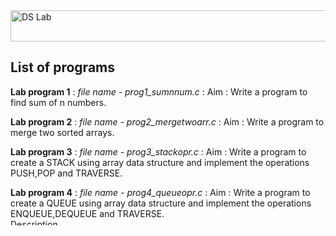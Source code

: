 <img src="https://img.shields.io/badge/MCA_1st_Semester_DS_in_C_Lab_Programs-darkblue?style=for-the-badge" alt="DS Lab" width="600" height="50">

##  List of programs


**Lab program 1** : _file name - prog1_sumnnum.c_ :
                    Aim : Write a program to find sum of n numbers.

**Lab program 2** : _file name - prog2_mergetwoarr.c_ :
                    Aim : Write a program to merge two sorted arrays.

**Lab program 3** : _file name - prog3_stackopr.c_ :
                    Aim : Write a program to create a STACK using array data structure and implement the operations PUSH,POP and TRAVERSE.

**Lab program 4** : _file name - prog4_queueopr.c_ :
                    Aim : Write a program to create a QUEUE using array data structure and implement the operations ENQUEUE,DEQUEUE and TRAVERSE.
<img src="https://i.giphy.com/media/v1.Y2lkPTc5MGI3NjExdmpsc3dpOXFyMzh4Z2w3dGgyeDV5cGo1czdxMHlxNXFsNDc0NHRvbSZlcD12MV9pbnRlcm5hbF9naWZfYnlfaWQmY3Q9Zw/PR957OU7L95HdIpfQM/giphy.gif" alt="Description" width="1200" height="10">
